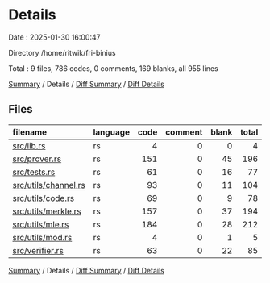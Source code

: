 # Details

Date : 2025-01-30 16:00:47

Directory /home/ritwik/fri-binius

Total : 9 files,  786 codes, 0 comments, 169 blanks, all 955 lines

[Summary](results.md) / Details / [Diff Summary](diff.md) / [Diff Details](diff-details.md)

## Files
| filename | language | code | comment | blank | total |
| :--- | :--- | ---: | ---: | ---: | ---: |
| [src/lib.rs](/src/lib.rs) | rs | 4 | 0 | 0 | 4 |
| [src/prover.rs](/src/prover.rs) | rs | 151 | 0 | 45 | 196 |
| [src/tests.rs](/src/tests.rs) | rs | 61 | 0 | 16 | 77 |
| [src/utils/channel.rs](/src/utils/channel.rs) | rs | 93 | 0 | 11 | 104 |
| [src/utils/code.rs](/src/utils/code.rs) | rs | 69 | 0 | 9 | 78 |
| [src/utils/merkle.rs](/src/utils/merkle.rs) | rs | 157 | 0 | 37 | 194 |
| [src/utils/mle.rs](/src/utils/mle.rs) | rs | 184 | 0 | 28 | 212 |
| [src/utils/mod.rs](/src/utils/mod.rs) | rs | 4 | 0 | 1 | 5 |
| [src/verifier.rs](/src/verifier.rs) | rs | 63 | 0 | 22 | 85 |

[Summary](results.md) / Details / [Diff Summary](diff.md) / [Diff Details](diff-details.md)